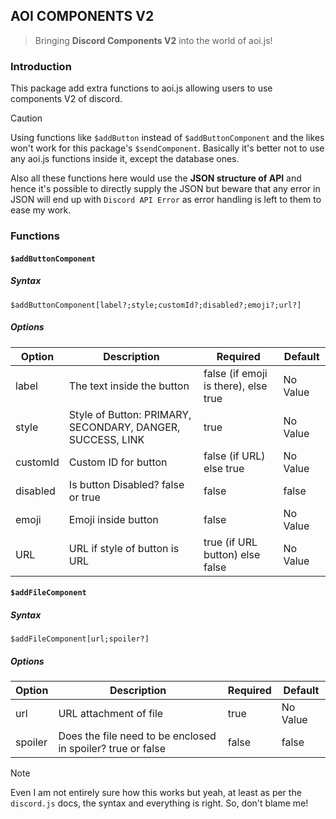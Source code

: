 ## AOI COMPONENTS V2
> Bringing **Discord Components V2** into the world of aoi.js!

### Introduction 

This package add extra functions to aoi.js allowing users to use components V2 of discord. 

> [!CAUTION]
> Using functions like `$addButton` instead of `$addButtonComponent` and the likes won't work for this package's `$sendComponent`. Basically it's better not to use any aoi.js functions inside it, except the database ones. 
>
> Also all these functions here would use the **JSON structure of API** and hence it's possible to directly supply the JSON but beware that any error in JSON will end up with `Discord API Error` as error handling is left to them to ease my work. 

### Functions

#### `$addButtonComponent`

##### Syntax

```
$addButtonComponent[label?;style;customId?;disabled?;emoji?;url?]
```

##### Options

| Option | Description | Required | Default |
| ----- | ----- | ----- | ----- |
| label | The text inside the button | false (if emoji is there), else true | No Value |
| style | Style of Button: PRIMARY, SECONDARY, DANGER, SUCCESS, LINK | true | No Value |
| customId | Custom ID for button | false (if URL)  else true | No Value |
| disabled | Is button Disabled? false or true | false | false |
| emoji | Emoji inside button | false | No Value |
| URL | URL if style of button is URL | true (if URL button) else false | No Value |


#### `$addFileComponent`

##### Syntax

```
$addFileComponent[url;spoiler?]
```

##### Options

| Option | Description | Required | Default |
| ----- | ----- | ----- | ----- |
| url | URL attachment of file | true | No Value |
| spoiler | Does the file need to be enclosed in spoiler? true or false | false | false |

> [!NOTE]
> Even I am not entirely sure how this works but yeah, at least as per the `discord.js` docs, the syntax and everything is right. So, don't blame me!